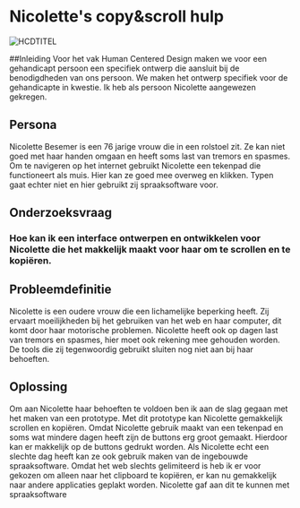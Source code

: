 # Nicolette's copy&scroll hulp

![HCDTITEL](https://github.com/Davi9898/human-centered-design-2223/assets/76910947/0763fbbe-afe5-477d-b35f-3f3df980a6aa)

##Inleiding
Voor het vak Human Centered Design maken we voor een gehandicapt persoon een specifiek ontwerp die aansluit bij de benodigdheden van ons persoon. We maken het ontwerp specifiek voor de gehandicapte in kwestie. Ik heb als persoon Nicolette aangewezen gekregen. 

## Persona
Nicolette Besemer is een 76 jarige vrouw die in een rolstoel zit. Ze kan niet goed met haar handen omgaan en heeft soms last van tremors en spasmes. Om te navigeren op het internet gebruikt Nicolette een tekenpad die functioneert als muis. Hier kan ze goed mee overweg en klikken. Typen gaat echter niet en hier gebruikt zij spraaksoftware voor. 


## Onderzoeksvraag
### Hoe kan ik een interface ontwerpen en ontwikkelen voor Nicolette die het makkelijk maakt voor haar om te scrollen en te kopiëren.

## Probleemdefinitie
Nicolette is een oudere vrouw die een lichamelijke beperking heeft. Zij ervaart moeilijkheden bij het gebruiken van het web en haar computer, dit komt door haar motorische problemen. Nicolette heeft ook op dagen last van tremors en spasmes, hier moet ook rekening mee gehouden worden. De tools die zij tegenwoordig gebruikt sluiten nog niet aan bij haar behoeften.

## Oplossing
Om aan Nicolette haar behoeften te voldoen ben ik aan de slag gegaan met het maken van een prototype. Met dit prototype kan Nicolette gemakkelijk scrollen en kopiëren. Omdat Nicolette gebruik maakt van een tekenpad en soms wat mindere dagen heeft zijn de buttons erg groot gemaakt. Hierdoor kan er makkelijk op de buttons gedrukt worden. Als Nicolette echt een slechte dag heeft kan ze ook gebruik maken van de ingebouwde spraaksoftware. Omdat het web slechts gelimiteerd is heb ik er voor gekozen om alleen naar het clipboard te kopiëren, er kan nu gemakkelijk naar andere applicaties geplakt worden. Nicolette gaf aan dit te kunnen met spraaksoftware  



<!-- Add a link to your live demo in Github Pages 🌐-->

<!-- ☝️ replace this description with a description of your own work -->

<!-- replace the code in the /docs folder with your own, so you can showcase your work with GitHub Pages 🌍 -->

<!-- Add a nice poster image here at the end of the week, showing off your shiny frontend 📸 -->

<!-- Maybe a table of contents here? 📚 -->

<!-- How about a section that describes how to install this project? 🤓 -->

<!-- ...but how does one use this project? What are its features 🤔 -->

<!-- Maybe a checklist of done stuff and stuff still on your wishlist? ✅ -->

<!-- How about a license here? 📜 (or is it a licence?) 🤷 -->
